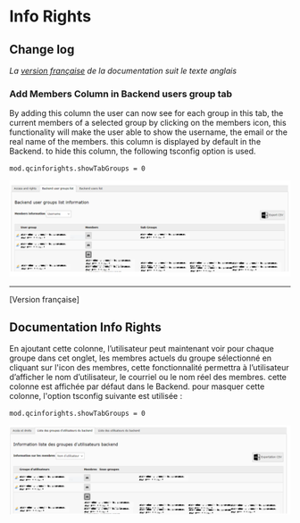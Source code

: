 # Info Rights
## Change log

*La [version française](#documentation-info-rights) de la documentation suit le texte anglais*
### Add Members Column in Backend users group tab
By adding this column the user can now see for each group in this tab, the current members of a selected group by clicking on the members icon,
this functionality will make the user able to show the username, the email or the real name of the members.
this column is displayed by default in the Backend.
to hide this column, the following tsconfig option is used.

    mod.qcinforights.showTabGroups = 0

![Main functionality](Documentation/Images/show-groups-members.jpg)

-----------
[Version française]
## Documentation Info Rights
En ajoutant cette colonne, l’utilisateur peut maintenant voir pour chaque groupe dans cet onglet, les membres actuels du groupe sélectionné en cliquant sur l'icon des membres,
cette fonctionnalité permettra à l’utilisateur d’afficher le nom d’utilisateur, le courriel ou le nom réel des membres.
cette colonne est affichée par défaut dans le Backend.
pour masquer cette colonne, l'option tsconfig suivante est utilisée :

    mod.qcinforights.showTabGroups = 0

![Main functionality](Documentation/Images/show-members-groups-fr.jpg)
